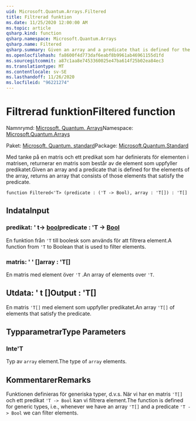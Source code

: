 ```yaml
---
uid: Microsoft.Quantum.Arrays.Filtered
title: Filtrerad funktion
ms.date: 11/25/2020 12:00:00 AM
ms.topic: article
qsharp.kind: function
qsharp.namespace: Microsoft.Quantum.Arrays
qsharp.name: Filtered
qsharp.summary: Given an array and a predicate that is defined for the elements of the array, returns an array that consists of those elements that satisfy the predicate.
ms.openlocfilehash: fa8600f4d773daf6eabf8b9961ab46961155d1fd
ms.sourcegitcommit: a87c1aa8e7453360025e47ba614f25b02ea84ec3
ms.translationtype: MT
ms.contentlocale: sv-SE
ms.lasthandoff: 11/26/2020
ms.locfileid: "96221274"
---
```

# <a name="filtered-function"></a><span data-ttu-id="63481-102">Filtrerad funktion</span><span class="sxs-lookup"><span data-stu-id="63481-102">Filtered function</span></span>

<span data-ttu-id="63481-103">Namnrymd: [Microsoft. Quantum. Arrays](xref:Microsoft.Quantum.Arrays)</span><span class="sxs-lookup"><span data-stu-id="63481-103">Namespace: [Microsoft.Quantum.Arrays](xref:Microsoft.Quantum.Arrays)</span></span>

<span data-ttu-id="63481-104">Paket: [Microsoft. Quantum. standard](https://nuget.org/packages/Microsoft.Quantum.Standard)</span><span class="sxs-lookup"><span data-stu-id="63481-104">Package: [Microsoft.Quantum.Standard](https://nuget.org/packages/Microsoft.Quantum.Standard)</span></span>


<span data-ttu-id="63481-105">Med tanke på en matris och ett predikat som har definierats för elementen i matrisen, returnerar en matris som består av de element som uppfyller predikatet.</span><span class="sxs-lookup"><span data-stu-id="63481-105">Given an array and a predicate that is defined for the elements of the array, returns an array that consists of those elements that satisfy the predicate.</span></span>

```qsharp
function Filtered<'T> (predicate : ('T -> Bool), array : 'T[]) : 'T[]
```


## <a name="input"></a><span data-ttu-id="63481-106">Indata</span><span class="sxs-lookup"><span data-stu-id="63481-106">Input</span></span>

### <a name="predicate--t---bool"></a><span data-ttu-id="63481-107">predikat: ' t-> [bool](xref:microsoft.quantum.lang-ref.bool)</span><span class="sxs-lookup"><span data-stu-id="63481-107">predicate : 'T -> [Bool](xref:microsoft.quantum.lang-ref.bool)</span></span>

<span data-ttu-id="63481-108">En funktion från `'T` till boolesk som används för att filtrera element.</span><span class="sxs-lookup"><span data-stu-id="63481-108">A function from `'T` to Boolean that is used to filter elements.</span></span>


### <a name="array--t"></a><span data-ttu-id="63481-109">matris: ' ' []</span><span class="sxs-lookup"><span data-stu-id="63481-109">array : 'T[]</span></span>

<span data-ttu-id="63481-110">En matris med element över `'T` .</span><span class="sxs-lookup"><span data-stu-id="63481-110">An array of elements over `'T`.</span></span>



## <a name="output--t"></a><span data-ttu-id="63481-111">Utdata: ' t []</span><span class="sxs-lookup"><span data-stu-id="63481-111">Output : 'T[]</span></span>

<span data-ttu-id="63481-112">En matris `'T[]` med element som uppfyller predikatet.</span><span class="sxs-lookup"><span data-stu-id="63481-112">An array `'T[]` of elements that satisfy the predicate.</span></span>

## <a name="type-parameters"></a><span data-ttu-id="63481-113">Typparametrar</span><span class="sxs-lookup"><span data-stu-id="63481-113">Type Parameters</span></span>

### <a name="t"></a><span data-ttu-id="63481-114">Inte</span><span class="sxs-lookup"><span data-stu-id="63481-114">'T</span></span>

<span data-ttu-id="63481-115">Typ av `array` element.</span><span class="sxs-lookup"><span data-stu-id="63481-115">The type of `array` elements.</span></span>

## <a name="remarks"></a><span data-ttu-id="63481-116">Kommentarer</span><span class="sxs-lookup"><span data-stu-id="63481-116">Remarks</span></span>

<span data-ttu-id="63481-117">Funktionen definieras för generiska typer, d.v.s. När vi har en matris `'T[]` och ett predikat `'T -> Bool` kan vi filtrera element.</span><span class="sxs-lookup"><span data-stu-id="63481-117">The function is defined for generic types, i.e., whenever we have an array `'T[]` and a predicate `'T -> Bool` we can filter elements.</span></span>